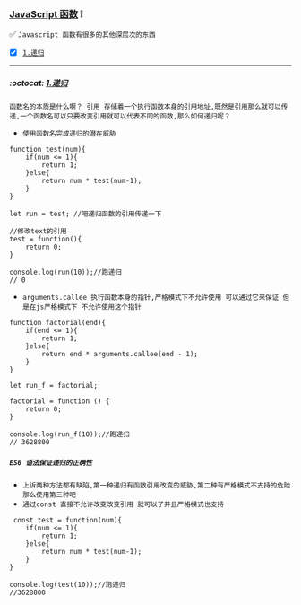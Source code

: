 ### [JavaScript 函数](#top) :grey_exclamation: <b id="top"></b>
:white_check_mark: `Javascript 函数有很多的其他深层次的东西`

- [x] [`1.递归`](#proto) 

----
#####  :octocat: [1.递归](#top) <b id="proto"></b> 
`函数名的本质是什么啊？ 引用 存储着一个执行函数本身的引用地址,既然是引用那么就可以传递,一个函数名可以只要改变引用就可以代表不同的函数,那么如何递归呢？`
* `使用函数名完成递归的潜在威胁`
```node
function test(num){
    if(num <= 1){
        return 1;
    }else{
        return num * test(num-1);
    }
}

let run = test; //吧递归函数的引用传递一下

//修改text的引用
test = function(){
    return 0;
}

console.log(run(10));//跑递归
// 0
```
* `arguments.callee 执行函数本身的指针,严格模式下不允许使用 可以通过它来保证 但是在js严格模式下 不允许使用这个指针`
```node
function factorial(end){
    if(end <= 1){
        return 1;
    }else{
        return end * arguments.callee(end - 1);
    }
}

let run_f = factorial;

factorial = function () {
    return 0;
}

console.log(run_f(10));//跑递归
// 3628800
```
##### `ES6 语法保证递归的正确性`
* `上诉两种方法都有缺陷,第一种递归有函数引用改变的威胁,第二种有严格模式不支持的危险 那么使用第三种吧`
* `通过const 直接不允许改变改变引用 就可以了并且严格模式也支持`
```node
 const test = function(num){
    if(num <= 1){
        return 1;
    }else{
        return num * test(num-1);
    }
}

console.log(test(10));//跑递归
//3628800

```
